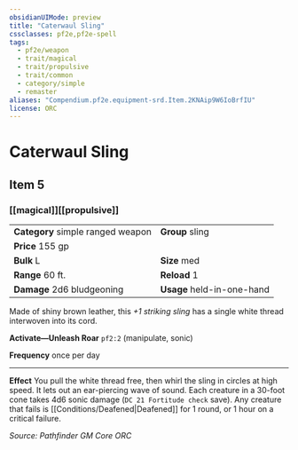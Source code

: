 ```yaml
---
obsidianUIMode: preview
title: "Caterwaul Sling"
cssclasses: pf2e,pf2e-spell
tags:
  - pf2e/weapon
  - trait/magical
  - trait/propulsive
  - trait/common
  - category/simple
  - remaster
aliases: "Compendium.pf2e.equipment-srd.Item.2KNAip9W6IoBrfIU"
license: ORC
---
```

# Caterwaul Sling
## Item 5
### [[magical]][[propulsive]]

|  |  |
| -- | -- |
| **Category** simple ranged weapon | **Group** sling |
| **Price** 155 gp |  |
| **Bulk** L | **Size** med |
|**Range** 60 ft.| **Reload** 1|
| **Damage** 2d6 bludgeoning  | **Usage** held-in-one-hand |



Made of shiny brown leather, this _+1 striking sling_ has a single white thread interwoven into its cord.

**Activate—Unleash Roar** `pf2:2` (manipulate, sonic)

**Frequency** once per day

* * *

**Effect** You pull the white thread free, then whirl the sling in circles at high speed. It lets out an ear-piercing wave of sound. Each creature in a 30-foot cone takes 4d6 sonic damage (`DC 21 Fortitude check` save). Any creature that fails is [[Conditions/Deafened|Deafened]] for 1 round, or 1 hour on a critical failure.

*Source: Pathfinder GM Core*
*ORC*